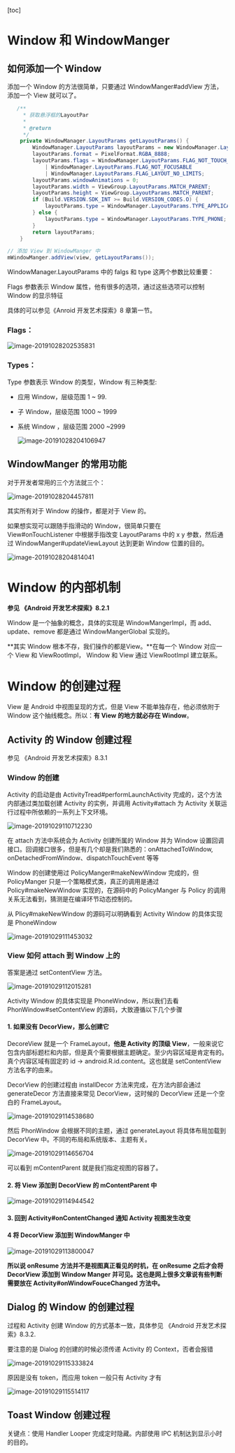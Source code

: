 [toc]



# Window 和 WindowManger

## 如何添加一个 Window

添加一个 Window 的方法很简单，只要通过 WindowManger#addView 方法，添加一个 View 就可以了。

```java
   /**
     * 获取悬浮框的LayoutPar
     *
     * @return
     */
    private WindowManager.LayoutParams getLayoutParams() {
        WindowManager.LayoutParams layoutParams = new WindowManager.LayoutParams();
        layoutParams.format = PixelFormat.RGBA_8888;
        layoutParams.flags = WindowManager.LayoutParams.FLAG_NOT_TOUCH_MODAL
            | WindowManager.LayoutParams.FLAG_NOT_FOCUSABLE
            | WindowManager.LayoutParams.FLAG_LAYOUT_NO_LIMITS;
        layoutParams.windowAnimations = 0;
        layoutParams.width = ViewGroup.LayoutParams.MATCH_PARENT;
        layoutParams.height = ViewGroup.LayoutParams.MATCH_PARENT;
        if (Build.VERSION.SDK_INT >= Build.VERSION_CODES.O) {
            layoutParams.type = WindowManager.LayoutParams.TYPE_APPLICATION_OVERLAY;
        } else {
            layoutParams.type = WindowManager.LayoutParams.TYPE_PHONE;
        }
        return layoutParams;
    }

// 添加 View 到 WindowManger 中
mWindowManger.addView(view, getLayoutParams());
```



WindowManager.LayoutParams 中的 falgs 和 type 这两个参数比较重要：

Flags 参数表示 Window 属性，他有很多的选项，通过这些选项可以控制 Window 的显示特征

具体的可以参见《Anroid 开发艺术探索》8 章第一节。

### Flags：

![image-20191028202535831](assets/image-20191028202535831.png)

### Types：

Type 参数表示 Window 的类型，Window 有三种类型:

* 应用 Window，层级范围 1 ~ 99.

* 子 Window，层级范围 1000 ~ 1999

* 系统 Window ，层级范围 2000 ~2999

  ![image-20191028204106947](assets/image-20191028204106947.png)



## WindowManger 的常用功能

对于开发者常用的三个方法就三个：

![image-20191028204457811](assets/image-20191028204457811.png)

其实所有对于 Window 的操作，都是对于 View 的。

如果想实现可以跟随手指滑动的 Window，很简单只要在 View#onTouchListener 中根据手指改变 LayoutParams 中的 x y 参数，然后通过 WindowManger#updateViewLayout 达到更新 Window 位置的目的。

![image-20191028204814041](assets/image-20191028204814041.png)



# Window 的内部机制

**参见 《Android 开发艺术探索》8.2.1**

Window 是一个抽象的概念，具体的实现是 WindowMangerImpl，而 add、update、remove 都是通过 WindowMangerGlobal 实现的。

**其实 Window 根本不存，我们操作的都是View。**在每一个 Window 对应一个 View 和 ViewRootImpl， Window 和 View 通过 ViewRootImpl 建立联系。



# Window 的创建过程

View 是 Android 中视图呈现的方式，但是 View 不能单独存在，他必须依附于 Window 这个抽线概念。所以：**有 View 的地方就必存在 Window**。



## Activity 的 Window 创建过程

参见 《Android 开发艺术探索》8.3.1

### Window 的创建

Activity 的启动是由 ActivityTread#performLaunchActivity 完成的，这个方法内部通过类加载创建 Activity 的实例，并调用 Activity#attach 为 Activity 关联运行过程中所依赖的一系列上下文环境。

![image-20191029110712230](assets/image-20191029110712230.png)

在 attach 方法中系统会为 Activity 创建所属的 Window 并为 Window 设置回调接口。回调接口很多，但是有几个却是我们熟悉的：onAttachedToWindow, onDetachedFromWindow、dispatchTouchEvent 等等

Window 的创建使用过 PolicyManger#makeNewWindow 完成的，但 PolicyManger 只是一个策略模式类，真正的调用是通过 Policy#makeNewWindow 实现的，在源码中的 PolicyManger 与 Policy 的调用关系无法看到，猜测是在编译环节动态控制的。

从  Plicy#makeNewWindow 的源码可以明确看到 Activity  Window 的具体实现是 PhoneWindow

![image-20191029111453032](assets/image-20191029111453032.png)



### View 如何 attach 到 Window 上的

答案是通过 setContentView 方法。

![image-20191029112015281](assets/image-20191029112015281.png)

Activity Window 的具体实现是 PhoneWindow，所以我们去看 PhonWindow#setContentView 的源码，大致遵循以下几个步骤

#### 1. 如果没有 DecorView，那么创建它

DecoreView 就是一个 FrameLayout，**他是 Activity 的顶级 View**，一般来说它包含内部标题栏和内部，但是真个需要根据主题确定。至少内容区域是肯定有的。真个内容区域有固定的 id -> android.R.id.content。这也就是 setContentView 方法名字的由来。

DecorView 的创建过程由 installDecor 方法来完成，在方法内部会通过 generateDecor 方法直接来常见 DecorView，这时候的 DecorView 还是一个空白的 FrameLayout。

![image-20191029114538680](assets/image-20191029114538680.png)

然后 PhonWindow 会根据不同的主题，通过 generateLayout 将具体布局加载到 DecorView 中。不同的布局和系统版本、主题有关。

![image-20191029114656704](assets/image-20191029114656704.png)

可以看到 mContentParent 就是我们指定视图的容器了。

#### 2. 将 View 添加到 DecorView 的 mContentParent 中

![image-20191029114944542](assets/image-20191029114944542.png)

#### 3. 回到 Activity#onContentChanged 通知 Activity 视图发生改变

#### 4 将 DecorView 添加到 WindowManger 中

![image-20191029113800047](assets/image-20191029113800047.png)

**所以说 onResume 方法并不是视图真正看见的时机，在 onResume 之后才会将 DecorView 添加到 Window Manger 并可见。这也是网上很多文章说有些判断需要放在 Activity#onWindowFouceChanged 方法中。**



## Dialog 的 Window 的创建过程

过程和 Activity 创建 Window 的方式基本一致，具体参见 《Android 开发艺术探索》8.3.2.



要注意的是 Dialog 的创建的时候必须传递 Activity 的 Context，否者会报错

![image-20191029115333824](assets/image-20191029115333824.png)

原因是没有 token，而应用 token 一般只有 Activity 才有

![image-20191029115514117](assets/image-20191029115514117.png)

## Toast Window 创建过程

关键点：使用 Handler Looper 完成定时隐藏。内部使用 IPC 机制达到显示小时的目的。